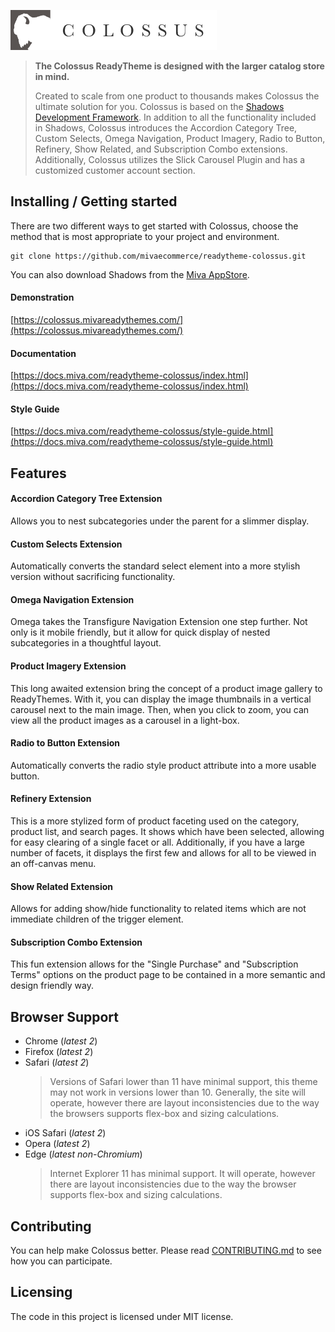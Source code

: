 ![Colossus ReadyTheme Logo](https://raw.githubusercontent.com/mivaecommerce/readytheme-colossus/master/colossus.png)

> **The Colossus ReadyTheme is designed with the larger catalog store in mind.**
> 
> Created to scale from one product to thousands makes Colossus the ultimate solution for you. Colossus is based on the [Shadows Development Framework](https://apps.miva.com/shadows-readytheme.html).
In addition to all the functionality included in Shadows, Colossus introduces the Accordion Category Tree, Custom Selects, Omega Navigation, Product Imagery, Radio to Button, Refinery, Show Related, and Subscription Combo extensions. Additionally, Colossus utilizes the Slick Carousel Plugin and has a customized customer account section.

## Installing / Getting started

There are two different ways to get started with Colossus, choose the method that is most appropriate to your project and environment.

```shell
git clone https://github.com/mivaecommerce/readytheme-colossus.git
```

You can also download Shadows from the [Miva AppStore](https://apps.miva.com/colossus-readytheme.html).

#### Demonstration
[https://colossus.mivareadythemes.com/](https://colossus.mivareadythemes.com/)

#### Documentation
[https://docs.miva.com/readytheme-colossus/index.html](https://docs.miva.com/readytheme-colossus/index.html)

#### Style Guide
[https://docs.miva.com/readytheme-colossus/style-guide.html](https://docs.miva.com/readytheme-colossus/style-guide.html)

## Features

#### Accordion Category Tree Extension

Allows you to nest subcategories under the parent for a slimmer display.

#### Custom Selects Extension

Automatically converts the standard select element into a more stylish version 
without sacrificing functionality.

#### Omega Navigation Extension

Omega takes the Transfigure Navigation Extension one step further. Not only is 
it mobile friendly, but it allow for quick display of nested subcategories in a 
thoughtful layout.

#### Product Imagery Extension

This long awaited extension bring the concept of a product image gallery to 
ReadyThemes. With it, you can display the image thumbnails in a vertical 
carousel next to the main image. Then, when you click to zoom, you can view all 
the product images as a carousel in a light-box.

#### Radio to Button Extension

Automatically converts the radio style product attribute into a more usable 
button.

#### Refinery Extension

This is a more stylized form of product faceting used on the category, product 
list, and search pages. It shows which have been selected, allowing for easy 
clearing of a single facet or all. Additionally, if you have a large number of 
facets, it displays the first few and allows for all to be viewed in an 
off-canvas menu.

#### Show Related Extension

Allows for adding show/hide functionality to related items which are not 
immediate children of the trigger element.

#### Subscription Combo Extension

This fun extension allows for the "Single Purchase" and "Subscription Terms" 
options on the product page to be contained in a more semantic and design 
friendly way.

## Browser Support

- Chrome (_latest 2_)
- Firefox (_latest 2_)
- Safari (_latest 2_)
	> Versions of Safari lower than 11 have minimal support, this theme may not work in versions lower than 10. Generally, the site will operate, however there are layout inconsistencies due to the way the browsers supports flex-box and sizing calculations.
- iOS Safari (_latest 2_)
- Opera (_latest 2_)
- Edge (_latest non-Chromium_)
	> Internet Explorer 11 has minimal support. It will operate, however there are layout inconsistencies due to the way the browser supports flex-box and sizing calculations.

## Contributing

You can help make Colossus better. Please read [CONTRIBUTING.md](https://github.com/mivaecommerce/readytheme-colossus/blob/master/docs/CONTRIBUTING.md) to see how you can participate.

## Licensing

The code in this project is licensed under MIT license.
